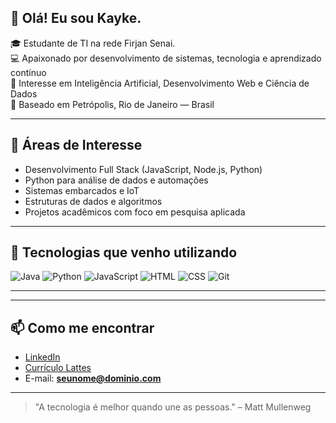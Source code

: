 ## 👋 Olá! Eu sou Kayke.

🎓 Estudante de TI na rede Firjan Senai.  
💻 Apaixonado por desenvolvimento de sistemas, tecnologia e aprendizado contínuo  
🔬 Interesse em Inteligência Artificial, Desenvolvimento Web e Ciência de Dados  
📍 Baseado em Petrópolis, Rio de Janeiro — Brasil

---

## 🧠 Áreas de Interesse

- Desenvolvimento Full Stack (JavaScript, Node.js, Python)
- Python para análise de dados e automações
- Sistemas embarcados e IoT
- Estruturas de dados e algoritmos
- Projetos acadêmicos com foco em pesquisa aplicada

---

## 🔧 Tecnologias que venho utilizando

![Java](https://img.shields.io/badge/Java-ED8B00?style=for-the-badge&logo=java&logoColor=white)
![Python](https://img.shields.io/badge/Python-3776AB?style=for-the-badge&logo=python&logoColor=white)
![JavaScript](https://img.shields.io/badge/JavaScript-F7DF1E?style=for-the-badge&logo=javascript&logoColor=black)
![HTML](https://img.shields.io/badge/HTML5-E34F26?style=for-the-badge&logo=html5&logoColor=white)
![CSS](https://img.shields.io/badge/CSS3-1572B6?style=for-the-badge&logo=css3&logoColor=white)
![Git](https://img.shields.io/badge/Git-F05032?style=for-the-badge&logo=git&logoColor=white)

---

---

## 📫 Como me encontrar

- [LinkedIn](https://linkedin.com/in/seunome)
- [Currículo Lattes](http://lattes.cnpq.br/XXXXXXXXXXXX)
- E-mail: **seunome@dominio.com**

---

> "A tecnologia é melhor quando une as pessoas." – Matt Mullenweg


